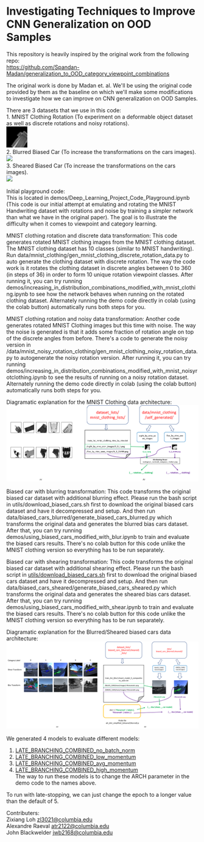 # Investigating Techniques to Improve CNN Generalization on OOD Samples  

This repository is heavily inspired by the original work from the following repo:  
https://github.com/Spandan-Madan/generalization_to_OOD_category_viewpoint_combinations  
  
The original work is done by Madan et. al. We'll be using the original code provided by them as the baseline on which we'll make some modifications to investigate how we can improve on CNN generalization on OOD Samples.  
  
There are 3 datasets that we use in this code:  
1\. MNIST Clothing Rotation (To experiment on a deformable object dataset as well as discrete rotations and noisy rotations).  
<a href="docs/images/"><img src="docs/images/mnist_clothing_samples.gif" width="55"></a>  
2\. Blurred Biased Car (To increase the transformations on the cars images).  
<a href="docs/images/"><img src="docs/images/biased_cars_blurred_samples.gif" width="150"></a>  
3\. Sheared Biased Car (To increase the transformations on the cars images).  
<a href="docs/images/"><img src="docs/images/biased_cars_sheared_samples.gif" width="150"></a>  

Initial playground code:  
This is located in demos/Deep_Learning_Project_Code_Playground.ipynb  
(This code is our initial attempt at emulating and rotating the MNIST Handwriting dataset with rotations and noise by training a simpler network than what we have in the original paper). The goal is to illustrate the difficulty when it comes to viewpoint and category learning.  

MNIST clothing rotation and discrete data transformation:
This code generates rotated MNIST clothing images from the MNIST clothing dataset. The MNIST clothing dataset has 10 classes (similar to MNIST handwriting). Run data/mnist_clothing/gen_mnist_clothing_discrete_rotation_data.py to auto generate the clothing dataset with discrete rotation. The way the code work is it rotates the clothing dataset in discrete angles between 0 to 360 (in steps of 36) in order to form 10 unique rotation viewpoint classes. After running it, you can try running demos/increasing_in_distribution_combinations_modified_with_mnist_clothing.ipynb to see how the network behaves when running on the rotated clothing dataset. Alternately running the demo code directly in colab (using the colab button) automatically runs both steps for you.     
  
MNIST clothing rotation and noisy data transformation:
Another code generates rotated MNIST Clothing images but this time with noise. The way the noise is generated is that it adds some fraction of rotation angle on top of the discrete angles from before. There's a code to generate the noisy version in /data/mnist_noisy_rotation_clothing/gen_mnist_clothing_noisy_rotation_data.py to autogenerate the noisy rotation version. After running it, you can try running demos/increasing_in_distribution_combinations_modified_with_mnist_noisyrotclothing.ipynb to see the results of running on a noisy rotation dataset. Alternately running the demo code directly in colab (using the colab button) automatically runs both steps for you.    
  
Diagramatic explanation for the MNIST Clothing data architecture:  
<a href="docs/images/"><img src="docs/images/MNIST_Clothing_Data_Architecture.png" width="900"></a>  

Biased car with blurring transformation:
This code transforms the original biased car dataset with additional blurring effect. Please run the bash script in utils/download_biased_cars.sh first to download the original biased cars dataset and have it decompressed and setup. And then run data/biased_cars_blurred/generate_biased_cars_blurred.py which transforms the original data and generates the blurred bias cars dataset. After that, you can try running demos/using_biased_cars_modified_with_blur.ipynb to train and evaluate the biased cars results. There's no colab button for this code unlike the MNIST clothing version so everything has to be run separately.  
  
Biased car with shearing transformation:
This code transforms the original biased car dataset with additional shearing effect. Please run the bash script in <a href="utils/download_biased_cars.sh">utils/download_biased_cars.sh</a> first to download the original biased cars dataset and have it decompressed and setup. And then run data/biased_cars_sheared/generate_biased_cars_sheared.py which transforms the original data and generates the sheared bias cars dataset. After that, you can try running demos/using_biased_cars_modified_with_shear.ipynb to train and evaluate the biased cars results. There's no colab button for this code unlike the MNIST clothing version so everything has to be run separately. 
  
Diagramatic explanation for the Blurred/Sheared biased cars data architecture:  
<a href="docs/images/"><img src="docs/images/Biased_Cars_Blurred_Sheared_Data_Architecture.png" width="900"></a>  
  
We generated 4 models to evaluate different models:  
1. <a href="res/models/LATE_BRANCHING_COMBINED_no_batch_norm.py">LATE_BRANCHING_COMBINED_no_batch_norm</a>  
2. <a href="res/models/LATE_BRANCHING_COMBINED_low_momentum.py">LATE_BRANCHING_COMBINED_low_momentum</a>  
3. <a href="res/models/LATE_BRANCHING_COMBINED_avg_momentum.py">LATE_BRANCHING_COMBINED_avg_momentum</a>  
4. <a href="res/models/LATE_BRANCHING_COMBINED_high_momentum.py">LATE_BRANCHING_COMBINED_high_momentum</a>  
The way to run these models is to change the ARCH parameter in the demo code to the names above.  
  
To run with late-stopping, we can just change the epoch to a longer value than the default of 5.  
  
Contributers:  
Zixiang Loh zl3021@columbia.edu  
Alexandre Raeval atr2122@columbia.edu  
John Blackwelder jwb2168@columbia.edu  
